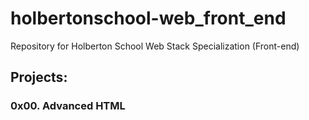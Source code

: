 # holbertonschool-web_front_end
Repository for Holberton School Web Stack Specialization (Front-end)

## Projects:

### 0x00. Advanced HTML
